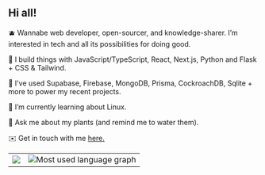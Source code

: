 ## Hi all!

🫐 Wannabe web developer, open-sourcer, and knowledge-sharer. I’m interested in tech and all its possibilities for doing good.

🍊 I build things with JavaScript/TypeScript, React, Next.js, Python and Flask + CSS & Tailwind.

🥝 I've used Supabase, Firebase, MongoDB, Prisma, CockroachDB, Sqlite + more to power my recent projects.

  🍓 I’m currently learning about Linux.
  
  🌼 Ask me about my plants (and remind me to water them).  

  ✉️ Get in touch with me <a href="mailto:email96123@gmail.com" target="_blank">here.</a>

<table>
<tr>
<td>
<img src="https://github-readme-stats.vercel.app/api?username=dejmedus&show_icons=true&count_private=true&hide_border=true" align="center"/>
</td>
<td>
<img src="https://github-readme-stats.vercel.app/api/top-langs/?username=dejmedus" alt="Most used language graph" align="center"/>
</td>
</tr>
</table>


